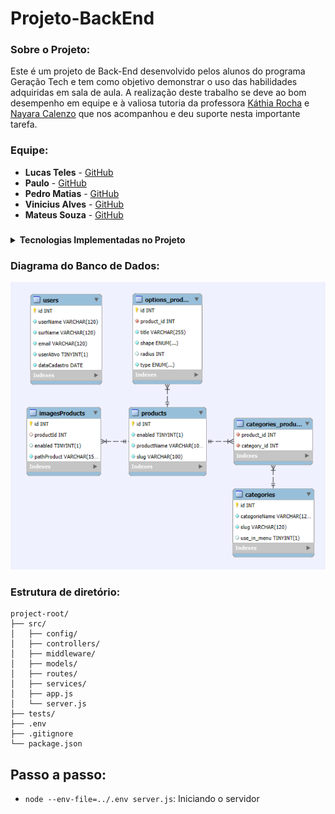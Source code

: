 # Projeto-BackEnd

### Sobre o Projeto:
Este é um projeto de Back-End desenvolvido pelos alunos do programa Geração Tech e tem como objetivo demonstrar o uso das habilidades adquiridas em sala de aula. A realização deste trabalho se deve ao bom desempenho em equipe e à valiosa tutoria da professora [Káthia Rocha](https://github.com/techcomkathia) e [Nayara Calenzo](#) que nos acompanhou e deu suporte nesta importante tarefa.

### Equipe:

- **Lucas Teles** - [GitHub](https://github.com/magicianLucas)
- **Paulo** - [GitHub](https://github.com/paulomtx)
- **Pedro Matias** - [GitHub](https://github.com/PedroMatias1998)
- **Vinicius Alves** - [GitHub](https://github.com/Vicore123)
- **Mateus Souza** - [GitHub](https://github.com/MattSouza14)

###
<details>
 <summary><strong>Tecnologias Implementadas no Projeto</strong></summary><br>

- *Node.js* - possibilita a execução JS em um servidor
- *Express.js* - cria as rotas de API
- *Dotenv* - cria configurações com mais facilidade e segurança
- *Nodemon* - reinicia o servidor a cada alteração
- *MySQL* para persistência de dados
- *Sequelize* - manipular dados sql em JS
- *JWT* - adiciona segurança e limita o acesso nas rotas de API
- *JEST* - testar e manter a qualidade do código
</details>


### Diagrama do Banco de Dados:

![diagrama do banco de dados](src/assets/diagrama_bd.png)




### Estrutura de diretório:
```
project-root/
├── src/
│   ├── config/
│   ├── controllers/
│   ├── middleware/
│   ├── models/
│   ├── routes/
│   ├── services/
│   ├── app.js
│   └── server.js
├── tests/
├── .env
├── .gitignore
└── package.json
```
## Passo a passo:
- ```node --env-file=../.env server.js```: Iniciando o servidor